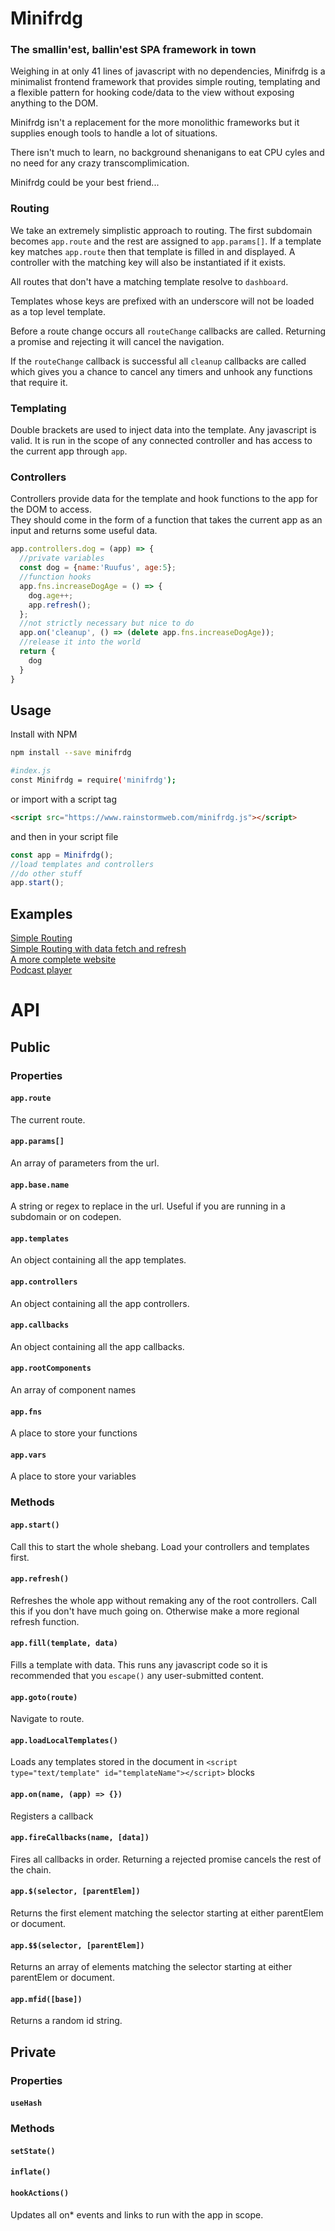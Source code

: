 # Minifrdg 
### The smallin'est, ballin'est SPA framework in town
Weighing in at only 41 lines of javascript with no dependencies, Minifrdg is a minimalist frontend framework that provides simple routing, templating and a flexible pattern for hooking code/data to the view without exposing anything to the DOM.  

Minifrdg isn't a replacement for the more monolithic frameworks but it supplies enough tools to handle a lot of situations.  

There isn't much to learn, no background shenanigans to eat CPU cyles and no need for any crazy transcomplimication.  

Minifrdg could be your best friend...

### Routing
We take an extremely simplistic approach to routing.  The first subdomain becomes ```app.route``` and the rest are assigned to ```app.params[]```.  If a template key matches ```app.route``` then that template is filled in and displayed.  A controller with the matching key will also be instantiated if it exists.

All routes that don't have a matching template resolve to ```dashboard```.  

Templates whose keys are prefixed with an underscore will not be loaded as a top level template.

Before a route change occurs all ```routeChange``` callbacks are called.  Returning a promise and rejecting it will cancel the navigation.

If the ```routeChange``` callback is successful all ```cleanup``` callbacks are called which gives you a chance to cancel any timers and unhook any functions that require it.  


### Templating
Double brackets are used to inject data into the template.  Any javascript is valid.  It is run in the scope of any connected controller and has access to the current app through ```app```.

### Controllers
Controllers provide data for the template and hook functions to the app for the DOM to access.  
They should come in the form of a function that takes the current app as an input and returns some useful data.
```javascript
app.controllers.dog = (app) => {
  //private variables
  const dog = {name:'Ruufus', age:5};
  //function hooks
  app.fns.increaseDogAge = () => {
    dog.age++;
    app.refresh();
  };
  //not strictly necessary but nice to do
  app.on('cleanup', () => (delete app.fns.increaseDogAge));
  //release it into the world
  return {
    dog
  }
}
```

## Usage
Install with NPM
```bash
npm install --save minifrdg

#index.js
const Minifrdg = require('minifrdg');
```
or import with a script tag
```html
<script src="https://www.rainstormweb.com/minifrdg.js"></script>
```
and then in your script file
```javascript
const app = Minifrdg();
//load templates and controllers
//do other stuff
app.start();
```

## Examples

[Simple Routing](https://codepen.io/ndxbxrme/pen/QWGqEON)  
[Simple Routing with data fetch and refresh](https://codepen.io/ndxbxrme/pen/bGBowKY)  
[A more complete website](https://codepen.io/ndxbxrme/pen/dyOzpzG)  
[Podcast player](https://codepen.io/ndxbxrme/pen/ExNwodz)  


# API

## Public

### Properties 
#### ```app.route```
The current route.
#### ```app.params[]```
An array of parameters from the url.
#### ```app.base.name```
A string or regex to replace in the url.  Useful if you are running in a subdomain or on codepen.
#### ```app.templates```
An object containing all the app templates.
#### ```app.controllers```
An object containing all the app controllers.
#### ```app.callbacks```
An object containing all the app callbacks.
#### ```app.rootComponents```
An array of component names
#### ```app.fns```
A place to store your functions
#### ```app.vars```
A place to store your variables

### Methods
#### ```app.start()```
Call this to start the whole shebang.  Load your controllers and templates first.
#### ```app.refresh()```
Refreshes the whole app without remaking any of the root controllers.  Call this if you don't have much going on.  Otherwise make a more regional refresh function.
#### ```app.fill(template, data)```
Fills a template with data.  This runs any javascript code so it is recommended that you ```escape()``` any user-submitted content.
#### ```app.goto(route)```
Navigate to route.
#### ```app.loadLocalTemplates()```
Loads any templates stored in the document in ```<script type="text/template" id="templateName"></script>``` blocks
#### ```app.on(name, (app) => {})```
Registers a callback
#### ```app.fireCallbacks(name, [data])```
Fires all callbacks in order.  Returning a rejected promise cancels the rest of the chain.
#### ```app.$(selector, [parentElem])```
Returns the first element matching the selector starting at either parentElem or document.
#### ```app.$$(selector, [parentElem])```
Returns an array of elements matching the selector starting at either parentElem or document.
#### ```app.mfid([base])```
Returns a random id string.

## Private

### Properties 
#### ```useHash```

### Methods
#### ```setState()```
#### ```inflate()```
#### ```hookActions()```
Updates all on* events and links to run with the app in scope.